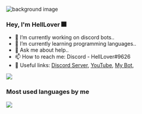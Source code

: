 ![background image](https://cdn.discordapp.com/attachments/813400207638790154/864081719278567424/bg_1.jpg)

### Hey, I'm HellLover 🎆

- 🔭 I’m currently working on discord bots..
- 🌱 I’m currently learning programming languages..
- 💬 Ask me about help..
- 📫 How to reach me: Discord - HellLover#9626
- 💬 Useful links:
  [Discord Server](https://discord.gg/2uUAjwn),
  [YouTube](https://www.youtube.com/channel/UC4hJOZO_shC5NcT47-obM5g?view_as=subscriber),
  [My Bot](https://discord.com/oauth2/authorize?client_id=713713873915478036&scope=bot&permissions=268823679),

<img src="https://github-readme-stats.vercel.app/api?username=HellLover&show_icons=true&theme=dark">

### Most used languages by me

<img src="https://github-readme-stats.vercel.app/api/top-langs/?username=HellLover">

